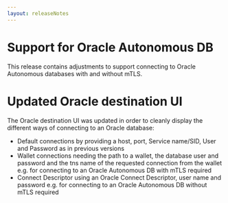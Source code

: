 ```yaml
---
layout: releaseNotes
---
```


# Support for Oracle Autonomous DB

This release contains adjustments to support connecting to Oracle Autonomous databases with and without mTLS.

# Updated Oracle destination UI 

The Oracle destination UI was updated in order to cleanly display the different ways of connecting to an Oracle database:

* Default connections by providing a host, port, Service name/SID, User and Password as in previous versions
* Wallet connections needing the path to a wallet, the database user and password and the tns name of the requested connection from the wallet e.g. for connecting to an Oracle Autonomous DB with mTLS required
* Connect Descriptor using an Oracle Connect Descriptor, user name and password e.g. for connecting to an Oracle Autonomous DB without mTLS required